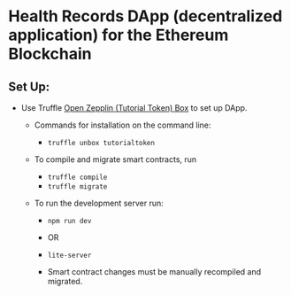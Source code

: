 # Health Records DApp (decentralized application) for the Ethereum Blockchain

## Set Up:
* Use Truffle [Open Zepplin (Tutorial Token) Box]("https://truffleframework.com/boxes/tutorialtoken") to set up DApp.
	* Commands for installation on the command line:
		- `truffle unbox tutorialtoken`
	* To compile and migrate smart contracts, run
		- `truffle compile`
		- `truffle migrate`

	* To run the development server run:
		- `npm run dev`
		- OR
		- `lite-server`

		- Smart contract changes must be manually recompiled and migrated.

